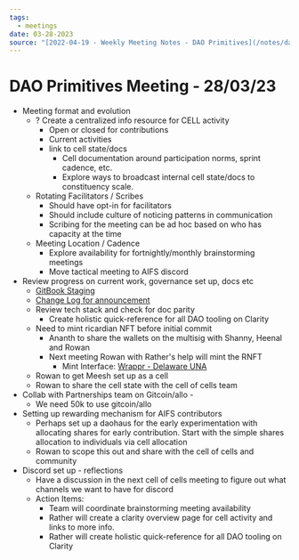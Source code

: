 ```yaml
---
tags:
  - meetings
date: 03-28-2023
source: "[2022-04-19 - Weekly Meeting Notes - DAO Primitives](/notes/dao-primitives/primitives-archive/primitives-docs/2022-04-19%20-%20Weekly%20Meeting%20Notes%20-%20DAO%20Primitives.md)"
---
```


# DAO Primitives Meeting - 28/03/23

- Meeting format and evolution
	- ? Create a centralized info resource for CELL activity
		- Open or closed for contributions
		- Current activities
		- link to cell state/docs
			- Cell documentation around participation norms, sprint cadence, etc.
			- Explore ways to broadcast internal cell state/docs to constituency scale.
	- Rotating Facilitators / Scribes
		- Should have opt-in for facilitators
		- Should include culture of noticing patterns in communication
		- Scribing for the meeting can be ad hoc based on who has capacity at the time
	- Meeting Location / Cadence
		- Explore availability for fortnightly/monthly brainstorming meetings
		- Move tactical meeting to AIFS discord
- Review progress on current work, governance set up, docs etc
	- [GitBook Staging](https://app.gitbook.com/o/q4gQGqoLDMSfeK1Ur4jL/s/NcqLg5yh5nHbK4GBvWYP/~/changes/40/)
	- [Change Log for announcement](https://app.clarity.so/allinforsport/docs/7ac60092-c1ba-4f92-a938-aa49858b46b4)
	- Review tech stack and check for doc parity
		- Create holistic quick-reference for all DAO tooling on Clarity
	- Need to mint ricardian NFT before initial commit
		- Ananth to share the wallets on the multisig with Shanny, Heenal and Rowan 
		- Next meeting Rowan with Rather's help will mint the RNFT 
			- Mint Interface: [Wrappr - Delaware UNA](https://www.wrappr.wtf/137/0xe22ebfbd3e6609a9550a86545e37af7de1ee688b)
	- Rowan to get Meesh set up as a cell
	- Rowan to share the cell state with the cell of cells team 
- Collab with Partnerships team on Gitcoin/allo - 
	- We need 50k to use gitcoin/allo 
- Setting up rewarding mechanism for AIFS contributors 
	- Perhaps set up a daohaus for the early experimentation with allocating shares for early contribution. Start with the simple shares allocation to individuals via cell allocation 
	- Rowan to scope this out and share with the cell of cells and community 
- Discord set up - reflections
	- Have a discussion in the next cell of cells meeting to figure out what channels we want to have for discord
	- Action Items:
		- Team will coordinate brainstorming meeting availability
		- Rather will create a clarity overview page for cell activity and links to more info.
		- Rather will create holistic quick-reference for all DAO tooling on Clarity